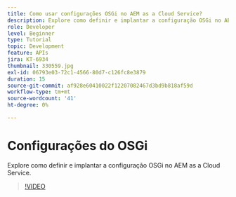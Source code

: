 ```yaml
---
title: Como usar configurações OSGi no AEM as a Cloud Service?
description: Explore como definir e implantar a configuração OSGi no AEM as a Cloud Service.
role: Developer
level: Beginner
type: Tutorial
topic: Development
feature: APIs
jira: KT-6934
thumbnail: 330559.jpg
exl-id: 06793e03-72c1-4566-80d7-c126fc8e3879
duration: 15
source-git-commit: af928e60410022f12207082467d3bd9b818af59d
workflow-type: tm+mt
source-wordcount: '41'
ht-degree: 0%

---
```


# Configurações do OSGi

Explore como definir e implantar a configuração OSGi no AEM as a Cloud Service.

>[!VIDEO](https://video.tv.adobe.com/v/330559?quality=12&learn=on)
